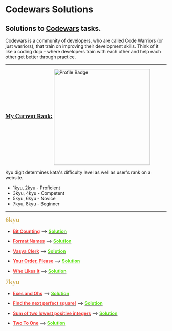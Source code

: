 # Codewars Solutions

## Solutions to __[Codewars](https://www.codewars.com/)__ tasks.

Codewars is a community of developers, who are called Code Warriors (or just warriors), that train on improving their development skills. Think of it like a coding dojo - where developers train with each other and help each other get better through practice.

---

__<span style="font-family:Papyrus; font-size:1.3em; color:#9f3531"/>[My Current Rank:](https://www.codewars.com/users/ifechi) </span>__ [<img alt="Profile Badge" src="https://www.codewars.com/users/ifechi/badges/large" width=300 align=center>](https://www.codewars.com/users/ifechi)

Kyu digit determines kata's difficulty level as well as user's rank on a website.

* 1kyu, 2kyu - Proficient
* 3kyu, 4kyu - Competent
* 5kyu, 6kyu - Novice
* 7kyu, 8kyu - Beginner

---

**<span style="color:#d3b566; font-family:Papyrus; font-size:1.5em">6kyu</span>**

- [__<span style="color:#f8433f">Bit Counting</span>__](https://www.codewars.com/kata/526571aae218b8ee490006f4) --> [__<span style="color:#60e21a">Solution</span>__](https://github.com/if3chi/Codewars/blob/master/6kyu/bit_counting.py)

- [__<span style="color:#f8433f">Format Names</span>__](https://www.codewars.com/kata/53368a47e38700bd8300030d/train/python) --> [__<span style="color:#60e21a">Solution</span>__](https://github.com/if3chi/Codewars/blob/master/6kyu/format_names.py)

- [__<span style="color:#f8433f">Vasya Clerk</span>__](https://www.codewars.com/kata/555615a77ebc7c2c8a0000b8) --> [__<span style="color:#60e21a">Solution</span>__](https://github.com/if3chi/Codewars/blob/master/6kyu/vasya_clerk.py)

- [__<span style="color:#f8433f">Your Order, Please</span>__](https://www.codewars.com/kata/55c45be3b2079eccff00010f/python) --> [__<span style="color:#60e21a">Solution</span>__](https://github.com/if3chi/Codewars/blob/master/6kyu/your_order_please.py)

- [__<span style="color:#f8433f">Who Likes It</span>__](https://www.codewars.com/kata/5266876b8f4bf2da9b000362/python) --> [__<span style="color:#60e21a">Solution</span>__](https://github.com/if3chi/Codewars/blob/master/6kyu/who_likes_it.py)

**<span style="color:#d3b566; font-family:Papyrus; font-size:1.5em">7kyu</span>**

- [__<span style="color:#f8433f">Exes and Ohs</span>__](https://www.codewars.com/kata/55908aad6620c066bc00002a) --> [__<span style="color:#60e21a">Solution</span>__](https://github.com/if3chi/Codewars/blob/master/7kyu/exesAndOhs.py)

- [__<span style="color:#f8433f">Find the next perfect square!</span>__](https://www.codewars.com/kata/56269eb78ad2e4ced1000013) --> [__<span style="color:#60e21a">Solution</span>__](https://github.com/if3chi/Codewars/blob/master/7kyu/perfect_square.py)

- [__<span style="color:#f8433f">Sum of two lowest positive integers</span>__](https://www.codewars.com/kata/558fc85d8fd1938afb000014/python) --> [__<span style="color:#60e21a">Solution</span>__](https://github.com/if3chi/Codewars/blob/master/7kyu/sum_lowest_int.py)

- [__<span style="color:#f8433f">Two To One</span>__](https://www.codewars.com/kata/5656b6906de340bd1b0000ac/train/python) --> [__<span style="color:#60e21a">Solution</span>__](https://github.com/if3chi/Codewars/blob/master/7kyu/two_to_one.py)
